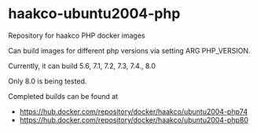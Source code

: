 # haakco-ubuntu2004-php

Repository for haakco PHP docker images

Can build images for different php versions via setting ARG PHP_VERSION.

Currently, it can build 5.6, 7.1, 7.2, 7.3, 7.4., 8.0

Only 8.0 is being tested.

Completed builds can be found at

  * https://hub.docker.com/repository/docker/haakco/ubuntu2004-php74
  * https://hub.docker.com/repository/docker/haakco/ubuntu2004-php80
